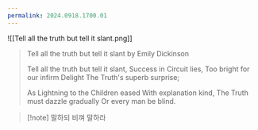 ```yaml
---
permalink: 2024.0918.1700.01
---
```

![[Tell all the truth but tell it slant.png]]

> Tell all the truth but tell it slant
> by Emily Dickinson
> 
> Tell all the truth but tell it slant,
> Success in Circuit lies,
> Too bright for our infirm Delight
> The Truth's superb surprise; 
> 
> As Lightning to the Children eased 
> With explanation kind, 
> The Truth must dazzle gradually
> Or every man be blind.

>[!note] 말하되 비껴 말하라